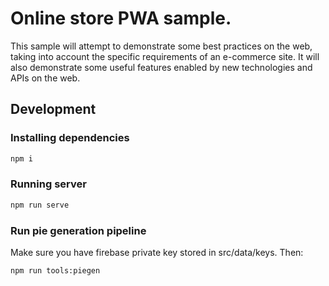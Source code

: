 # Online store PWA sample.

This sample will attempt to demonstrate some best practices on the web, taking
into account the specific requirements of an e-commerce site. It will also
demonstrate some useful features enabled by new technologies and APIs on the
web.

## Development

### Installing dependencies

```sh
npm i
```

### Running server

```sh
npm run serve
```

### Run pie generation pipeline

Make sure you have firebase private key stored in src/data/keys. Then:

```sh
npm run tools:piegen
```
